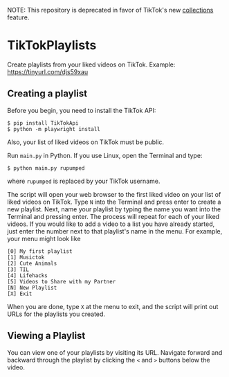 NOTE: This repository is deprecated in favor of TikTok's new [collections](https://www.makeuseof.com/how-to-create-tiktok-collections/) feature.

# TikTokPlaylists
Create playlists from your liked videos on TikTok. Example: https://tinyurl.com/djs59xau

## Creating a playlist
Before you begin, you need to install the TikTok API:
```
$ pip install TikTokApi
$ python -m playwright install
```
Also, your list of liked videos on TikTok must be public. 

Run `main.py` in Python. If you use Linux, open the Terminal and type:
```
$ python main.py rupumped
```
where `rupumped` is replaced by your TikTok username.

The script will open your web browser to the first liked video on your list of liked videos on TikTok. Type `N` into the Terminal and press enter to create a new playlist. Next, name your playlist by typing the name you want into the Terminal and pressing enter. The process will repeat for each of your liked videos. If you would like to add a video to a list you have already started, just enter the number next to that playlist's name in the menu. For example, your menu might look like
```
[0] My first playlist
[1] Musictok
[2] Cute Animals
[3] TIL
[4] Lifehacks
[5] Videos to Share with my Partner
[N] New Playlist
[X] Exit
```

When you are done, type `X` at the menu to exit, and the script will print out URLs for the playlists you created.

## Viewing a Playlist
You can view one of your playlists by visiting its URL. Navigate forward and backward through the playlist by clicking the `<` and `>` buttons below the video.
